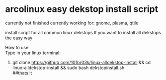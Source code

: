 # arcolinux easy dekstop install script
currently not finished
currently working for: gnome, plasma, qtile

install script for all common linux dekstops
If you want to install all dekstops the easy way


How to use:<br>
Type in your linux terminal: 
1. git clone https://github.com/101br03k/linux-alldekstop-install && cd linux-alldekstop-install && sudo bash dekstopinstall.sh <br>
##thats it
